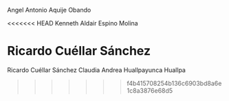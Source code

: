 Angel Antonio Aquije Obando

<<<<<<< HEAD
Kenneth Aldair Espino Molina

Ricardo Cuéllar Sánchez
=======
Ricardo Cuéllar Sánchez
Claudia Andrea Huallpayunca Huallpa
>>>>>>> f4b415708254b136c6903bd8a6e1c8a3876e68d5
